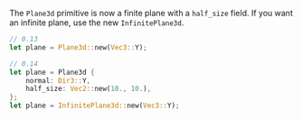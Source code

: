 The `Plane3d` primitive is now a finite plane with a `half_size` field. If you want an infinite plane, use the new `InfinitePlane3d`.

```rust
// 0.13
let plane = Plane3d::new(Vec3::Y);

// 0.14
let plane = Plane3d {
    normal: Dir3::Y,
    half_size: Vec2::new(10., 10.),
};
let plane = InfinitePlane3d::new(Vec3::Y);
```
